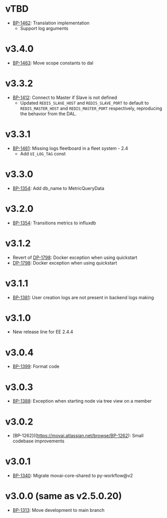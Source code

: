 # vTBD
- [BP-1462](https://movai.atlassian.net/browse/BP-1462): Translation implementation
  - Support log arguments

# v3.4.0
- [BP-1463](https://movai.atlassian.net/browse/BP-1463): Move scope constants to dal

# v3.3.2
- [BP-1412](https://movai.atlassian.net/browse/BP-1412): Connect to Master if Slave is not defined
  - Updated `REDIS_SLAVE_HOST` and `REDIS_SLAVE_PORT` to default to `REDIS_MASTER_HOST` and `REDIS_MASTER_PORT` respectively, reproducing the behavior from the DAL.

# v3.3.1
- [BP-1461](https://movai.atlassian.net/browse/BP-1461): Missing logs fleetboard in a fleet system - 2.4
  - Add `UI_LOG_TAG` const

# v3.3.0
- [BP-1354](https://movai.atlassian.net/browse/BP-1354): Add db_name to MetricQueryData

# v3.2.0
- [BP-1354](https://movai.atlassian.net/browse/BP-1354): Transitions metrics to influxdb

# v3.1.2
- Revert of [DP-1798](https://movai.atlassian.net/browse/DP-1798): Docker exception when using quickstart
- [DP-1798](https://movai.atlassian.net/browse/DP-1798): Docker exception when using quickstart

# v3.1.1
- [BP-1381](https://movai.atlassian.net/browse/BP-1381): User creation logs are not present in backend logs making

# v3.1.0
- New release line for EE 2.4.4

# v3.0.4
- [BP-1399](https://movai.atlassian.net/browse/BP-1399): Format code

# v3.0.3
- [BP-1388](https://movai.atlassian.net/browse/BP-1388): Exception when starting node via tree view on a member

# v3.0.2
- [BP-1262]((https://movai.atlassian.net/browse/BP-1262): Small codebase improvements

# v3.0.1
- [BP-1340](https://movai.atlassian.net/browse/BP-1340): Migrate movai-core-shared to py-workflow@v2

# v3.0.0 (same as v2.5.0.20)
- [BP-1313](https://movai.atlassian.net/browse/BP-1313): Move development to main branch
